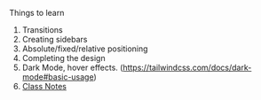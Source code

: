 Things to learn
1. Transitions
2. Creating sidebars
3. Absolute/fixed/relative positioning
4. Completing the design
5. Dark Mode, hover effects. (https://tailwindcss.com/docs/dark-mode#basic-usage)
6. [Class Notes](https://www.canva.com/design/DAGVU1RXwn0/EBNpEgL7LxVUQd6ThorItA/edit)